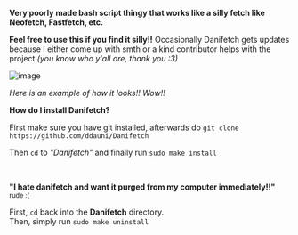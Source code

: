 **Very poorly made bash script thingy that works like a silly fetch like Neofetch, Fastfetch, etc.**

**Feel free to use this if you find it silly!!**
Occasionally Danifetch gets updates because I either come up with smth or a kind contributor helps with the project *(you know who y'all are, thank you :3)*

![image](https://github.com/ddauni/Danifetch/blob/main/danifetch.png)

*Here is an example of how it looks!! Wow!!*

**How do I install Danifetch?**

First make sure you have git installed, afterwards do `git clone https://github.com/ddauni/Danifetch`

Then `cd` to *"Danifetch"* and finally run `sudo make install` 

&nbsp;
&nbsp;
&nbsp;
&nbsp;

**"I hate danifetch and want it purged from my computer immediately!!"** <sup>rude :(</sup>


First, `cd` back into the **Danifetch** directory. \
Then, simply run `sudo make uninstall`

